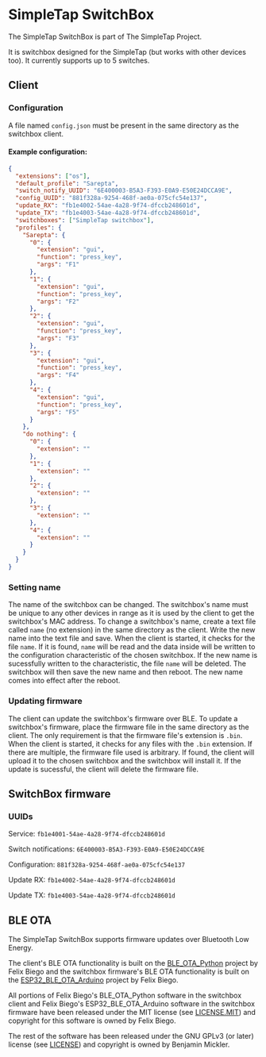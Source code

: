 # SimpleTap SwitchBox
The SimpleTap SwitchBox is part of The SimpleTap Project.

It is switchbox designed for the SimpleTap (but works with other devices too). It currently supports up to 5 switches.

## Client
### Configuration
A file named `config.json` must be present in the same directory as the switchbox client.
#### Example configuration:
```json
{
  "extensions": ["os"],
  "default_profile": "Sarepta",
  "switch_notify_UUID": "6E400003-B5A3-F393-E0A9-E50E24DCCA9E",
  "config_UUID": "881f328a-9254-468f-ae0a-075cfc54e137",
  "update_RX": "fb1e4002-54ae-4a28-9f74-dfccb248601d",
  "update_TX": "fb1e4003-54ae-4a28-9f74-dfccb248601d",
  "switchboxes": ["SimpleTap switchbox"],
  "profiles": {
    "Sarepta": {
      "0": {
        "extension": "gui",
        "function": "press_key",
        "args": "F1"
      },
      "1": {
        "extension": "gui",
        "function": "press_key",
        "args": "F2"
      },
      "2": {
        "extension": "gui",
        "function": "press_key",
        "args": "F3"
      },
      "3": {
        "extension": "gui",
        "function": "press_key",
        "args": "F4"
      },
      "4": {
        "extension": "gui",
        "function": "press_key",
        "args": "F5"
      }
    },
    "do nothing": {
      "0": {
        "extension": ""
      },
      "1": {
        "extension": ""
      },
      "2": {
        "extension": ""
      },
      "3": {
        "extension": ""
      },
      "4": {
        "extension": ""
      }
    }
  }
}
```
### Setting name
The name of the switchbox can be changed. The switchbox's name must be unique to any other devices in range as it is used by the client to get the switchbox's MAC address. To change a switchbox's name, create a text file called `name` (no extension) in the same directory as the client. Write the new name into the text file and save. When the client is started, it checks for the file `name`. If it is found, `name` will be read and the data inside will be written to the configuration characteristic of the chosen switchbox. If the new name is sucessfully written to the characteristic, the file `name` will be deleted. The switchbox will then save the new name and then reboot. The new name comes into effect after the reboot.

### Updating firmware
The client can update the switchbox's firmware over BLE. To update a switchbox's firmware, place the firmware file in the same directory as the client. The only requirement is that the firmware file's extension is `.bin`. When the client is started, it checks for any files with the `.bin` extension. If there are multiple, the firmware file used is arbitrary. If found, the client will upload it to the chosen switchbox and the switchbox will install it. If the update is sucessful, the client will delete the firmware file.

## SwitchBox firmware
### UUIDs
Service: `fb1e4001-54ae-4a28-9f74-dfccb248601d`

Switch notifications: `6E400003-B5A3-F393-E0A9-E50E24DCCA9E`

Configuration: `881f328a-9254-468f-ae0a-075cfc54e137`

Update RX: `fb1e4002-54ae-4a28-9f74-dfccb248601d`

Update TX: `fb1e4003-54ae-4a28-9f74-dfccb248601d`

## BLE OTA
The SimpleTap SwitchBox supports firmware updates over Bluetooth Low Energy.

The client's BLE OTA functionality is built on the [BLE_OTA_Python](https://github.com/fbiego/BLE_OTA_Python) project by Felix Biego and the switchbox firmware's BLE OTA functionality is built on the [ESP32_BLE_OTA_Arduino](https://github.com/fbiego/ESP32_BLE_OTA_Arduino) project by Felix Biego.

All portions of Felix Biego's BLE_OTA_Python software in the switchbox client and Felix Biego's ESP32_BLE_OTA_Arduino software in the switchbox firmware have been released under the MIT license (see [LICENSE.MIT](https://github.com/BenjaminMickler/simpletap_switchbox/blob/main/LICENSE.MIT)) and copyright for this software is owned by Felix Biego.

The rest of the software has been released under the GNU GPLv3 (or later) license (see [LICENSE](https://github.com/BenjaminMickler/simpletap_switchbox/blob/main/LICENSE)) and copyright is owned by Benjamin Mickler.
